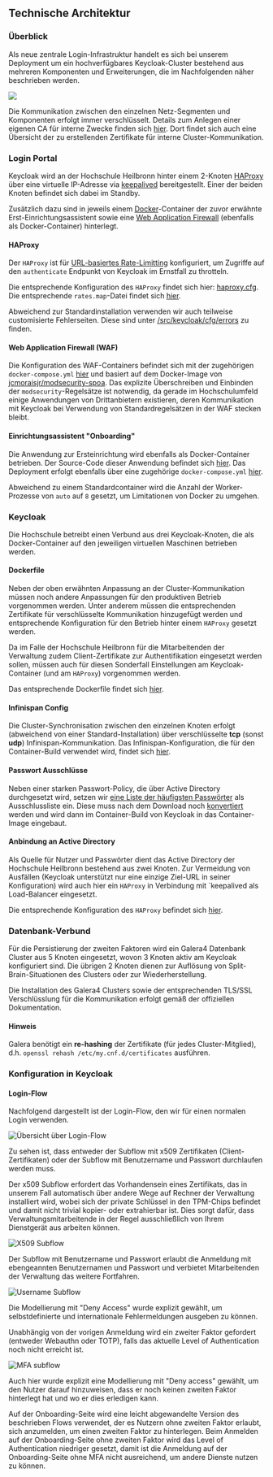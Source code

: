 ## Technische Architektur

### Überblick

Als neue zentrale Login-Infrastruktur handelt es sich bei unserem Deployment um ein
hochverfügbares Keycloak-Cluster bestehend aus mehreren Komponenten und Erweiterungen,
die im Nachfolgenden näher beschrieben werden.

![](src/keycloak/architecture-keycloak.jpg)

Die Kommunikation zwischen den einzelnen Netz-Segmenten und Komponenten erfolgt immer verschlüsselt. 
Details zum Anlegen einer eigenen CA für interne Zwecke finden sich [hier](CA.md). Dort findet sich auch eine Übersicht der zu erstellenden Zertifikate für interne Cluster-Kommunikation.

### Login Portal

Keycloak wird an der Hochschule Heilbronn hinter einem 2-Knoten [HAProxy](https://www.haproxy.org/) über eine virtuelle IP-Adresse via [keepalived](https://www.keepalived.org/) bereitgestellt.
Einer der beiden Knoten befindet sich dabei im Standby.

Zusätzlich dazu sind in jeweils einem [Docker](https://www.docker.com/)-Container der zuvor erwähnte Erst-Einrichtungsassistent
sowie eine [Web Application Firewall](https://github.com/jcmoraisjr/modsecurity-spoa) (ebenfalls als Docker-Container) hinterlegt.

#### HAProxy
Der `HAProxy` ist für [URL-basiertes Rate-Limitting](https://www.haproxy.com/blog/four-examples-of-haproxy-rate-limiting) konfiguriert,
um Zugriffe auf den `authenticate` Endpunkt von Keycloak im Ernstfall zu throtteln.

Die entsprechende Konfiguration des `HAProxy` findet sich hier: [haproxy.cfg](src/keycloak/cfg/haproxy.cfg). Die entsprechende `rates.map`-Datei findet sich [hier](src/keycloak/cfg/rates.map).

Abweichend zur Standardinstallation verwenden wir auch teilweise customisierte Fehlerseiten. Diese sind unter [/src/keycloak/cfg/errors](/src/keycloak/cfg/errors) zu finden.

#### Web Application Firewall (WAF)

Die Konfiguration des WAF-Containers befindet sich mit der zugehörigen `docker-compose.yml` [hier](src/keycloak/docker-waf) und basiert auf dem Docker-Image von [jcmoraisjr/modsecurity-spoa](https://github.com/jcmoraisjr/modsecurity-spoa).
Das explizite Überschreiben und Einbinden der `modsecurity`-Regelsätze ist notwendig, da gerade im Hochschulumfeld einige
Anwendungen von Drittanbietern existieren, deren Kommunikation mit Keycloak bei Verwendung von Standardregelsätzen in der WAF stecken bleibt.

#### Einrichtungsassistent "Onboarding"

Die Anwendung zur Ersteinrichtung wird ebenfalls als Docker-Container betrieben. Der Source-Code dieser Anwendung befindet sich [hier](https://github.com/hhn/sso-welcome).
Das Deployment erfolgt ebenfalls über eine zugehörige `docker-compose.yml` [hier](src/keycloak/docker-welcome). 

Abweichend zu einem Standardcontainer wird die Anzahl der Worker-Prozesse von `auto` auf `8` gesetzt, um Limitationen von Docker zu umgehen.

### Keycloak

Die Hochschule betreibt einen Verbund aus drei Keycloak-Knoten, die als Docker-Container auf den jeweiligen virtuellen Maschinen betrieben werden.

#### Dockerfile

Neben der oben erwähnten Anpassung an der Cluster-Kommunikation müssen noch andere Anpassungen für den produktiven Betrieb vorgenommen werden.
Unter anderem müssen die entsprechenden Zertifikate für verschlüsselte Kommunikation hinzugefügt werden und entsprechende Konfiguration für den
Betrieb hinter einem `HAProxy` gesetzt werden.

Da im Falle der Hochschule Heilbronn für die Mitarbeitenden der Verwaltung zudem Client-Zertifikate zur Authentifikation eingesetzt werden sollen,
müssen auch für diesen Sonderfall Einstellungen am Keycloak-Container (und am `HAProxy`) vorgenommen werden.

Das entsprechende Dockerfile findet sich [hier](src/keycloak/docker-keycloak/Dockerfile).

#### Infinispan Config

Die Cluster-Synchronisation zwischen den einzelnen Knoten erfolgt (abweichend von einer Standard-Installation) über verschlüsselte **tcp** (sonst **udp**) Infinispan-Kommunikation.
Das Infinispan-Konfiguration, die für den Container-Build verwendet wird, findet sich [hier](src/keycloak/docker-keycloak/hhn-infinispan-config.xml).

#### Passwort Ausschlüsse

Neben einer starken Passwort-Policy, die über Active Directory durchgesetzt wird, setzen wir [eine Liste der häufigsten Passwörter](https://github.com/danielmiessler/SecLists/tree/master/Passwords/Common-Credentials) 
als Ausschlussliste ein. Diese muss nach dem Download noch [konvertiert](src/keycloak/docker-keycloak/convert-pw-list.sh) werden und wird dann im Container-Build von Keycloak in das Container-Image eingebaut.

#### Anbindung an Active Directory

Als Quelle für Nutzer und Passwörter dient das Active Directory der Hochschule Heilbronn bestehend aus zwei Knoten.
Zur Vermeidung von Ausfällen (Keycloak unterstützt nur eine einzige Ziel-URL in seiner Konfiguration) wird auch hier ein
`HAProxy` in Verbindung mit `keepalived als Load-Balancer eingesetzt.

Die entsprechende Konfiguration des `HAProxy` befindet sich [hier](src/keycloak/cfg/adlb/haproxy.cfg).

### Datenbank-Verbund

Für die Persistierung der zweiten Faktoren wird ein Galera4 Datenbank Cluster aus 5 Knoten eingesetzt, wovon 3 Knoten aktiv am Keycloak konfiguriert sind.
Die übrigen 2 Knoten dienen zur Auflösung von Split-Brain-Situationen des Clusters oder zur Wiederherstellung.

Die Installation des Galera4 Clusters sowie der entsprechenden TLS/SSL Verschlüsslung für die Kommunikation erfolgt gemäß der offiziellen Dokumentation.

#### Hinweis

Galera benötigt ein **re-hashing** der Zertifikate (für jedes Cluster-Mitglied), d.h. `openssl rehash /etc/my.cnf.d/certificates` ausführen.


### Konfiguration in Keycloak

#### Login-Flow

Nachfolgend dargestellt ist der Login-Flow, den wir für einen normalen Login verwenden.

![Übersicht über Login-Flow](img/keycloak-flow-overview.png)

Zu sehen ist, dass entweder der Subflow mit x509 Zertifikaten (Client-Zertifikaten) oder der Subflow mit Benutzername und Passwort durchlaufen werden muss.

Der x509 Subflow erfordert das Vorhandensein eines Zertifikats, das in unserem Fall automatisch über andere Wege auf Rechner der Verwaltung installiert wird, wobei sich der private Schlüssel in den TPM-Chips befindet und damit nicht trivial kopier- oder extrahierbar ist. Dies sorgt dafür, dass Verwaltungsmitarbeitende in der Regel ausschließlich von Ihrem Dienstgerät aus arbeiten können.

![X509 Subflow](img/keyfloak-flow-x509.png)

Der Subflow mit Benutzername und Passwort erlaubt die Anmeldung mit ebengeannten Benutzernamen und Passwort und verbietet Mitarbeitenden der Verwaltung das weitere Fortfahren.

![Username Subflow](img/keyfloak-flow-username.png)

Die Modellierung mit "Deny Access" wurde explizit gewählt, um selbstdefinierte und internationale Fehlermeldungen ausgeben zu können.

Unabhängig von der vorigen Anmeldung wird ein zweiter Faktor gefordert (entweder Webauthn oder TOTP), falls das aktuelle Level of Authentication noch nicht erreicht ist.

![MFA subflow](img/keycloak-flow-mfa.png)

Auch hier wurde explizit eine Modellierung mit "Deny access" gewählt, um den Nutzer darauf hinzuweisen, dass er noch keinen zweiten Faktor hinterlegt hat und wo er dies erledigen kann.

Auf der Onboarding-Seite wird eine leicht abgewandelte Version des beschrieben Flows verwendet, der es Nutzern ohne zweiten Faktor erlaubt, sich anzumelden, um einen zweiten Faktor zu hinterlegen. Beim Anmelden auf der Onboarding-Seite ohne zweiten Faktor wird das Level of Authentication niedriger gesetzt, damit ist die Anmeldung auf der Onboarding-Seite ohne MFA nicht ausreichend, um andere Dienste nutzen zu können.